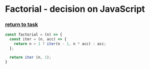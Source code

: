 # Factorial - decision on JavaScript

### [return to task](README.md)

```javascript
const factorial = (n) => {
  const iter = (n, acc) => {
    return n > 1 ? iter(n - 1, n * acc) : acc;
  };

  return iter (n, 1);
}
```
